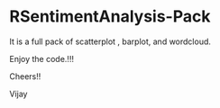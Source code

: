 # RSentimentAnalysis-Pack
It is a full pack of scatterplot , barplot, and wordcloud.

Enjoy the code.!!!


Cheers!!

Vijay

